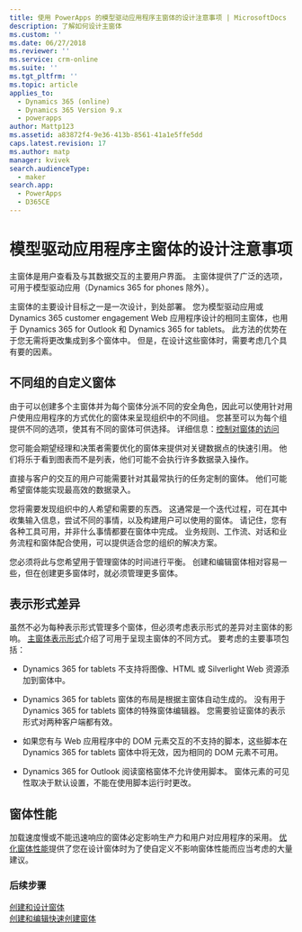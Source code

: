 ```yaml
---
title: 使用 PowerApps 的模型驱动应用程序主窗体的设计注意事项 | MicrosoftDocs
description: 了解如何设计主窗体
ms.custom: ''
ms.date: 06/27/2018
ms.reviewer: ''
ms.service: crm-online
ms.suite: ''
ms.tgt_pltfrm: ''
ms.topic: article
applies_to:
  - Dynamics 365 (online)
  - Dynamics 365 Version 9.x
  - powerapps
author: Mattp123
ms.assetid: a83872f4-9e36-413b-8561-41a1e5ffe5dd
caps.latest.revision: 17
ms.author: matp
manager: kvivek
search.audienceType:
  - maker
search.app:
  - PowerApps
  - D365CE
---
```

# <a name="design-considerations-for-model-driven-app-main-forms"></a>模型驱动应用程序主窗体的设计注意事项

主窗体是用户查看及与其数据交互的主要用户界面。 主窗体提供了广泛的选项，可用于模型驱动应用（Dynamics 365 for phones 除外）。  
  
 主窗体的主要设计目标之一是一次设计，到处部署。 您为模型驱动应用或 Dynamics 365 customer engagement Web 应用程序设计的相同主窗体，也用于 Dynamics 365 for Outlook 和 Dynamics 365 for tablets。 此方法的优势在于您无需将更改集成到多个窗体中。 但是，在设计这些窗体时，需要考虑几个具有要的因素。  
  
<a name="BKMK_CustomFormsForGroups"></a>   

## <a name="custom-forms-for-different-groups"></a>不同组的自定义窗体  
 由于可以创建多个主窗体并为每个窗体分派不同的安全角色，因此可以使用针对用户使用应用程序的方式优化的窗体来呈现组织中的不同组。 您甚至可以为每个组提供不同的选项，使其有不同的窗体可供选择。 详细信息：[控制对窗体的访问](control-access-forms.md)  
  
 您可能会期望经理和决策者需要优化的窗体来提供对关键数据点的快速引用。 他们将乐于看到图表而不是列表，他们可能不会执行许多数据录入操作。  
  
 直接与客户的交互的用户可能需要针对其最常执行的任务定制的窗体。 他们可能希望窗体能实现最高效的数据录入。  
  
 您将需要发现组织中的人希望和需要的东西。 这通常是一个迭代过程，可在其中收集输入信息，尝试不同的事情，以及构建用户可以使用的窗体。 请记住，您有各种工具可用，并非什么事情都要在窗体中完成。 业务规则、工作流、对话和业务流程和窗体配合使用，可以提供适合您的组织的解决方案。  
  
 您必须将此与您希望用于管理窗体的时间进行平衡。 创建和编辑窗体相对容易一些，但在创建更多窗体时，就必须管理更多窗体。  
  
<a name="BKMK_PresentationDifferences"></a>   
## <a name="presentation-differences"></a>表示形式差异  
 虽然不必为每种表示形式管理多个窗体，但必须考虑表示形式的差异对主窗体的影响。 [主窗体表示形式](main-form-presentations.md)介绍了可用于呈现主窗体的不同方式。 要考虑的主要事项包括：  
  
- Dynamics 365 for tablets 不支持将图像、HTML 或 Silverlight Web 资源添加到窗体中。  
  
-   Dynamics 365 for tablets 窗体的布局是根据主窗体自动生成的。 没有用于 Dynamics 365 for tablets 窗体的特殊窗体编辑器。 您需要验证窗体的表示形式对两种客户端都有效。  
  
-   如果您有与 Web 应用程序中的 DOM 元素交互的不支持的脚本，这些脚本在 Dynamics 365 for tablets 窗体中将无效，因为相同的 DOM 元素不可用。  
  
- Dynamics 365 for Outlook 阅读窗格窗体不允许使用脚本。 窗体元素的可见性取决于默认设置，不能在使用脚本运行时更改。  
  
<a name="BKMK_FormPerformance"></a>   
## <a name="form-performance"></a>窗体性能  
 加载速度慢或不能迅速响应的窗体必定影响生产力和用户对应用程序的采用。 [优化窗体性能](optimize-form-performance.md)提供了您在设计窗体时为了使自定义不影响窗体性能而应当考虑的大量建议。  
  
### <a name="next-steps"></a>后续步骤 
 [创建和设计窗体](create-design-forms.md)    
 [创建和编辑快速创建窗体](create-edit-quick-create-forms.md)   

 
